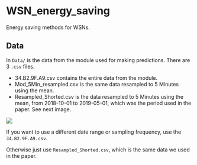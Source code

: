# WSN_energy_saving
Energy saving methods for WSNs.

## Data

In `Data/` is the data from the module used for making predictions.  There are 3 `.csv` files.

- 34.B2.9F.A9.csv contains the entire data from the module.
- Mod_5Min_resampled.csv is the same data resampled to 5 Minutes using the mean.
- Resampled_Shorted.csv is the data resampled to 5 Minutes using the mean, from 2018-10-01 to 2019-05-01, which was the period used in the paper. See next image.

![](../Images/Measures_from_sensors.png)

If you want to use a different date range or sampling frequency, use the `34.B2.9F.A9.csv`. 

Otherwise just use `Resampled_Shorted.csv`, which is the same data we used in the paper.

